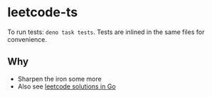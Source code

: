 # leetcode-ts

To run tests: `deno task tests`. Tests are inlined in the same files for convenience.

## Why

- Sharpen the iron some more
- Also see [leetcode solutions in Go](https://github.com/mtanzim/leetcode-go)
